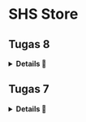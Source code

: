 # SHS Store

## Tugas 8

<details>
<summary><b>Details 📃</b></summary>

### Jelaskan perbedaan antara Navigator.push() dan Navigator.pushReplacement(), disertai dengan contoh mengenai penggunaan kedua metode tersebut yang tepat!
1. **Navigator.push()**
    - **Pengertian:** Metode `Navigator.push()` digunakan untuk menambahkan `Route` baru ke tumpukan navigator, yang memungkinkan pengguna untuk kembali ke `Route` sebelumnya melalui tombol back atau gestur kembali.
    - **Contoh:** Aplikasi yang memiliki daftar produk, ketika ingin melihat detail dari sebuah produk. Dapat akan menggunakan Navigator.push() untuk menavigasi ke halaman detail produk
    
2. **Navigator.pushReplacement()**
    - **Pengertian:** Metode `Navigator.pushReplacement()` digunakan untuk menggantikan `Route` saat ini dengan `Route` baru pada tumpukan navigator. Ini berguna ketika Anda tidak ingin pengguna kembali ke `Route` sebelumnya.
    - **Contoh:** Sebuah kasus penggunaan yang umum adalah dalam proses login atau logout. Setelah pengguna berhasil login, Anda mungkin tidak ingin mereka kembali ke halaman login lagi dengan menekan tombol back

### Jelaskan masing-masing layout widget pada Flutter dan konteks penggunaannya masing-masing!
1. **Container:** Digunakan untuk mendekorasi child widget-nya dengan warna, border, margin, dan padding. Juga dapat digunakan untuk transformasi geometrik.
2. **Column & Row:** Digunakan untuk layout dalam bentuk vertikal (Column) atau horizontal (Row). Baik Column maupun Row dapat memiliki beberapa child widgets.
3. **Stack:** Memungkinkan widget untuk ditumpuk di atas satu sama lain. Berguna untuk posisi widget di atas widget lainnya, seperti latar belakang dengan teks di atasnya.
4. **Wrap:** Mirip dengan Row atau Column tetapi bisa otomatis beralih ke baris atau kolom berikutnya jika tidak ada ruang.
5. **Padding:** Memberikan padding pada child widget-nya, yaitu memberikan spasi tambahan di sekitar widget.
6. **Align & Center:** Digunakan untuk menentukan posisi widget-nya dalam parent widget. Center akan menengahkan child di dalamnya.
7. **Expanded & Flexible:** Memberi child widget fleksibilitas dalam hal ukuran, dengan mengisi ruang yang tersedia atau menyesuaikan ukurannya sesuai dengan faktor flex.
8. **ListView:** Digunakan untuk membuat daftar scrollable yang dapat menampung banyak children.
9. **GridView:** Layout dalam bentuk grid yang scrollable, berguna untuk menampilkan banyak data dalam bentuk grid.
10. **ConstrainedBox & SizedBox:** Digunakan untuk membatasi ukuran widget child, bisa secara spesifik atau dengan batasan tertentu.
11. **AspectRatio:** Memaksa child widget-nya untuk memiliki aspek rasio tertentu.
12. **FractionallySizedBox:** Mengatur ukuran widget child-nya menjadi persentase tertentu dari ukuran parent widget-nya.
13. **Table:** Menata widgets dalam format tabel dengan baris dan kolom yang tetap.
14. **Flow:** Memberikan kontrol penataan yang lebih kompleks, bisa membuat layout yang tidak bisa dibuat dengan Row atau Column.
15. **RichText:** Memungkinkan kombinasi teks dengan gaya yang berbeda-beda di dalam satu paragraf.

### Sebutkan apa saja elemen input pada form yang kamu pakai pada tugas kali ini dan jelaskan mengapa kamu menggunakan elemen input tersebut!
1. **TextFormField untuk Nama Item:**
    Alasan Penggunaan: Input ini digunakan untuk mengumpulkan nama item yang akan ditambahkan. Ini merupakan informasi dasar yang diperlukan untuk setiap item dalam toko.
2. **TextFormField untuk Amount:**
    Alasan Penggunaan: Input ini dirancang untuk mengumpulkan jumlah atau kuantitas item. Menggunakan input teks yang dikonversi ke integer memungkinkan validasi input untuk memastikan bahwa pengguna memasukkan nilai numerik.
3. **TextFormField untuk Deskripsi:**
    Alasan Penggunaan: Input ini digunakan untuk mendapatkan deskripsi tambahan tentang item. Deskripsi ini dapat berisi informasi yang lebih detail yang tidak tertangkap hanya dengan nama item, seperti ukuran, warna, atau fitur spesifik lainnya.

### Bagaimana penerapan clean architecture pada aplikasi Flutter?
Penerapan clean architecture pada aplikasi Flutter bertujuan untuk memisahkan kode menjadi lapisan-lapisan yang tidak tergantung secara langsung satu sama lain, sehingga memudahkan dalam pengujian, pemeliharaan, dan skalabilitas aplikasi. Berikut ini adalah lapisan-lapisan umum dalam clean architecture yang bisa diaplikasikan pada Flutter:
1. **Presentation Layer:** Menyimpan semua kode yang berhubungan dengan UI
2. **Domain Layer:** Lapisan inti yang menentukan bisnis logika aplikasi
3. **Data Layer:** Mengimplementasikan `Repository Interfaces` yang didefinisikan di domain layer
4. **Infrastructure Layer (opsional):** Ekstensi dari data layer

### Jelaskan bagaimana cara kamu mengimplementasikan checklist di atas secara step-by-step! (bukan hanya sekadar mengikuti tutorial)\
1. Membuat minimal satu halaman baru pada aplikasi, yaitu halaman formulir tambah item baru dengan ketentuan sebagai berikut:
    - Buat file `shoplist_form.dart` pada direktori `lib`
    ```
    import 'package:flutter/material.dart';
    import 'package:stock_els/widgets/left_drawer.dart';

    class ShopFormPage extends StatefulWidget {
        const ShopFormPage({super.key});

        @override
        State<ShopFormPage> createState() => _ShopFormPageState();
    }

    class _ShopFormPageState extends State<ShopFormPage> {
        @override
        Widget build(BuildContext context) {
            return Placeholder();
        }
    }
    ```
2. Memakai minimal tiga elemen input, yaitu `name`, `amount`, `description`. Tambahkan elemen input sesuai dengan model pada aplikasi tugas Django yang telah kamu buat.
    - Edit class `_ShopFormPageState` di file `shoplist_form.dart`
    ```
    class _ShopFormPageState extends State<ShopFormPage> {
        final _formKey = GlobalKey<FormState>();
        String _name = "";
        int _price = 0;
        int _size = 0;
        int _amount = 0;
        String _description = "";
        @override
        Widget build(BuildContext context) {
            return Scaffold(
                appBar: AppBar(
                    title: const Center(
                    child: Text(
                        'Form Tambah Item',
                    ),
                    ),
                    backgroundColor: Colors.indigo,
                    foregroundColor: Colors.white,
                ),
                drawer: const LeftDrawer(),
                body: Form(
                    key: _formKey,
                    child: SingleChildScrollView(
                        child: Column(
                            crossAxisAlignment: CrossAxisAlignment.start,
                            children: [
                                Padding(
                                padding: const EdgeInsets.all(8.0),
                                child: TextFormField(
                                    decoration: InputDecoration(
                                        hintText: "Nama Item",
                                        labelText: "Nama Item",
                                        border: OutlineInputBorder(
                                            borderRadius: BorderRadius.circular(5.0),
                                        ),
                                    ),
                                    onChanged: (String? value) {
                                        setState(() {
                                            _name = value!;
                                        });
                                    },
                                    validator: (String? value) {
                                        if (value == null || value.isEmpty) {
                                            return "Nama tidak boleh kosong!";
                                        }
                                        return null;
                                    },
                                ),
                                ),
                                Padding(
                                    padding: const EdgeInsets.all(8.0),
                                    child: TextFormField(
                                        decoration: InputDecoration(
                                            hintText: "Harga",
                                            labelText: "Harga",
                                            border: OutlineInputBorder(
                                                borderRadius: BorderRadius.circular(5.0),
                                            ),
                                        ),
                                        onChanged: (String? value) {
                                            setState(() {
                                                _price = int.parse(value!);
                                            });
                                        },
                                        validator: (String? value) {
                                            if (value == null || value.isEmpty) {
                                                return "Harga tidak boleh kosong!";
                                            }
                                            if (int.tryParse(value) == null) {
                                                return "Harga harus berupa angka!";
                                            }
                                            return null;
                                        },
                                    ),
                                ),
                                Padding(
                                    padding: const EdgeInsets.all(8.0),
                                    child: TextFormField(
                                        decoration: InputDecoration(
                                            hintText: "Ukuran",
                                            labelText: "Ukuran",
                                            border: OutlineInputBorder(
                                                borderRadius: BorderRadius.circular(5.0),
                                            ),
                                        ),
                                        onChanged: (String? value) {
                                            setState(() {
                                                _size = int.parse(value!);
                                            });
                                        },
                                        validator: (String? value) {
                                            if (value == null || value.isEmpty) {
                                                return "Ukuran tidak boleh kosong!";
                                            }
                                            if (int.tryParse(value) == null) {
                                                return "Ukuran harus berupa angka!";
                                            }
                                            return null;
                                        },
                                    ),
                                ),
                                Padding(
                                    padding: const EdgeInsets.all(8.0),
                                    child: TextFormField(
                                        decoration: InputDecoration(
                                            hintText: "Jumlah",
                                            labelText: "Jumlah",
                                            border: OutlineInputBorder(
                                                borderRadius: BorderRadius.circular(5.0),
                                            ),
                                        ),
                                        onChanged: (String? value) {
                                            setState(() {
                                                _amount = int.parse(value!);
                                            });
                                        },
                                        validator: (String? value) {
                                            if (value == null || value.isEmpty) {
                                                return "Jumlah tidak boleh kosong!";
                                            }
                                            if (int.tryParse(value) == null) {
                                                return "Jumlah harus berupa angka!";
                                            }
                                            return null;
                                        },
                                    ),
                                ),
                                Padding(
                                    padding: const EdgeInsets.all(8.0),
                                    child: TextFormField(
                                        decoration: InputDecoration(
                                            hintText: "Deskripsi",
                                            labelText: "Deskripsi",
                                            border: OutlineInputBorder(
                                                borderRadius: BorderRadius.circular(5.0),
                                            ),
                                        ),
                                        onChanged: (String? value) {
                                            setState(() {
                                                _description = value!;
                                            });
                                        },
                                    ),
                                ),
                            ]
                        )
                    ),
                ),
            );
        }
    }
    ```
3. Memiliki sebuah tombol `Save`
    - Edit bagian `return Scaffold(...)` pada file `shoplist_form.dart`
    ```
    Align(
        alignment: Alignment.bottomCenter,
        child: Padding(
            padding: const EdgeInsets.all(8.0),
            child: ElevatedButton(
                style: ButtonStyle(
                    backgroundColor:
                        MaterialStateProperty.all(Colors.green[900]),
                ),
                onPressed: () {
                    if (_formKey.currentState!.validate()) {
                    showDialog(
                        context: context,
                        builder: (context) {
                        return AlertDialog(
                            title: const Text('Item berhasil tersimpan!'),
                            content: SingleChildScrollView(
                            child: Column(
                                crossAxisAlignment:
                                    CrossAxisAlignment.start,
                                children: [
                                Text('Nama: $_name'),
                                Text('Harga: $_price'),
                                Text('Ukuran: $_size'),
                                Text('Jumlah: $_amount'),
                                Text('Deskripsi: $_description'),
                                // TODO: Munculkan value-value lainnya
                                ],
                            ),
                            ),
                            actions: [
                            TextButton(
                                child: const Text('OK'),
                                onPressed: () {
                                Navigator.pop(context);
                                },
                            ),
                            ],
                        );
                        },
                    );
                    _formKey.currentState!.reset();
                    }
                },
                child: const Text(
                    "Save",
                    style: TextStyle(color: Colors.white),
                ),
            ),
        ),
    ),
    ```
4. Setiap elemen input di formulir juga harus divalidasi dengan ketentuan sebagai berikut:
    - Setiap elemen input tidak boleh kosong.
        ```
        validator: (String? value) {
            if (value == null || value.isEmpty) {
                return "Nama tidak boleh kosong!";
            }
            return null;
        },
        ```
    - Setiap elemen input harus berisi data dengan tipe data atribut modelnya.
        ```
        validator: (String? value) {
            if (value == null || value.isEmpty) {
                return "Amount tidak boleh kosong!";
            }
            if (int.tryParse(value) == null) {
                return "Amount harus berupa angka!";
            }
            return null;
        },
        ```
5. Mengarahkan pengguna ke halaman form tambah item baru ketika menekan tombol Tambah Item pada halaman utama.
    - Tambah drawer di `main.dart`
    ```
    import 'package:stock_els/widgets/left_drawer.dart';
    ...
    drawer: const LeftDrawer(),
    ...
    ```
    - Tambahkan navigator di `shop_card.dart`
    ```
    if (item.name == "Tambah Item") {
        Navigator.push(
            context,
            MaterialPageRoute(builder: (context) => ShopFormPage()),
        );
    }
    ```
6. Memunculkan data sesuai isi dari formulir yang diisi dalam sebuah pop-up setelah menekan tombol Save pada halaman formulir tambah item baru.
    - Edit class `_ShopFormPageState` di `shoplist_form.dart`
    ```
    onPressed: () {
        if (_formKey.currentState!.validate()) {
        showDialog(
            context: context,
            builder: (context) {
                return AlertDialog(
                    title: const Text('Item berhasil tersimpan'),
                    content: SingleChildScrollView(
                        child: Column(
                            crossAxisAlignment:
                                CrossAxisAlignment.start,
                            children: [
                            Text('Nama: $_name'),
                            Text('Amount: $_amount'),
                            Text('Deskripsi: $_description'),
                            ],
                        ),
                    ),
                    actions: [
                        TextButton(
                            child: const Text('OK'),
                            onPressed: () {
                            Navigator.pop(context);
                            },
                        ),
                    ],
                );
            },
        )}
    }
    ```
7. Membuat sebuah drawer pada aplikasi dengan ketentuan sebagai berikut:
    - Drawer minimal memiliki dua buah opsi, yaitu `Halaman Utama` dan `Tambah Item`.
        Edit class `LeftDrawer` di `left_drawer.dart`
        ```
        ListTile(
            leading: const Icon(Icons.home_outlined),
            title: const Text('Halaman Utama'),
            onTap: (),
        ),
        ListTile(
            leading: const Icon(Icons.add_shopping_cart),
            title: const Text('Tambah Item'),
            onTap: (),
        ),
        ```
    - Ketika memiih opsi `Halaman Utama`, maka aplikasi akan mengarahkan pengguna ke halaman utama.
        Edit class `LeftDrawer` di `left_drawer.dart`
        ```
        onTap: () {
            Navigator.pushReplacement(
                context,
                MaterialPageRoute(
                    builder: (context) => MyHomePage(),
                ));
        },
        ```
    - Ketika memiih opsi (`Tambah Item`), maka aplikasi akan mengarahkan pengguna ke halaman form tambah item baru.
        Edit class `LeftDrawer` di `left_drawer.dart`
        ```
        onTap: () {
            Navigator.pushReplacement(
                context,
                MaterialPageRoute(
                    builder: (context) => ShopFormPage(),
                ));
        },
        ```

</details>

## Tugas 7

<details>
<summary><b>Details 📃</b></summary>

### Apa perbedaan utama antara stateless dan stateful widget dalam konteks pengembangan aplikasi Flutter?
1. **StatelessWidget**
    - Tidak Berubah: Sebuah StatelessWidget tidak dapat mengubah statenya selama masa hidupnya. Ini berarti bahwa setelah widget dibuat, nilai-nilai dan konfigurasinya tetap sama.
    - Sederhana dan Cepat: Karena tidak ada manajemen state, pembuatan ulang widget (rebuilding) berlangsung dengan sangat cepat.
    - Contoh Penggunaan: Cocok untuk bagian UI yang sederhana dan tidak berubah, seperti ikon, teks, dan gambar yang statis.
2. **StatefulWidget**
    - Dinamis: Sebuah StatefulWidget mampu mengubah statenya sepanjang masa hidupnya. Ini berarti bahwa widget dapat memperbarui UI berdasarkan interaksi pengguna atau data eksternal.
    - Lebih Kompleks: Dibandingkan dengan StatelessWidget, StatefulWidget memerlukan manajemen state yang lebih kompleks. Ini mempengaruhi performa terutama jika banyak pembaruan state terjadi.
    - Pemeliharaan State: StatefulWidgets memiliki objek state terpisah yang menyimpan state. Objek state ini bertahan meski terjadi hot reload dan pembuatan ulang widget.
    - Contoh Penggunaan: Cocok untuk bagian UI yang memerlukan interaksi pengguna atau pembaruan data, seperti formulir, animasi, atau timer.

### Sebutkan seluruh widget yang kamu gunakan untuk menyelesaikan tugas ini dan jelaskan fungsinya masing-masing.
1. **MyHomePage:** Kelas ini merepresentasikan halaman utama aplikasi Anda. Ia mengextends StatelessWidget, yang berarti ia tidak mempertahankan state apapun antar pemanggilan build.
2. **Scaffold:** Widget yang menyediakan struktur dasar tampilan visual untuk aplikasi, termasuk AppBar, body, dan floatingActionButton.
3. **AppBar:** Sebuah Material Design app bar. Biasanya digunakan untuk menampilkan judul aplikasi, branding, atau navigasi.
4. **Text:** Widget yang menampilkan serangkaian karakter dengan gaya yang dapat disesuaikan.
5. **SingleChildScrollView:** Sebuah box yang dapat scroll, yang cocok untuk box tunggal yang akan memiliki beberapa anak tetapi tidak semua anak terlihat sekaligus.
6. **Padding:** Widget yang memberikan padding pada widget anaknya.
7. **Column:** Sebuah box yang menampilkan anak-anaknya dalam urutan vertikal.
8. **GridView:** Sebuah scrollable grid yang menampilkan widget sebagai tiles.
9. **ShopCard:** Kelas widget buatan sendiri yang menerima objek ShopItem dan menampilkan informasinya dalam bentuk card.
10. **Material:** Sebuah widget yang memberikan tampilan berdasarkan Material Design.
11. **InkWell:** Sebuah rectangle area yang dapat diklik dan memberikan efek visual saat ditekan.
12. **Container:** Sebuah box yang mengandung widget lain dan dapat diatur untuk memberikan padding, margin, ukuran, dan lain-lain.
13. **Icon:** Widget yang menampilkan sebuah ikon Material Design.
14. **Center:** Sebuah widget yang menengahkan widget anaknya.

### Jelaskan bagaimana cara kamu mengimplementasikan checklist di atas secara step-by-step (bukan hanya sekadar mengikuti tutorial)
1. **Membuat sebuah program Flutter baru dengan tema inventory seperti tugas-tugas sebelumnya.**
    - Jalankan *command* `flutter create shs_store` untuk *generate* proyek Flutter
    - Masuk ke dalam direktori proyek tersebut dengan *command* `cd shs_store`
2. **Membuat tiga tombol sederhana dengan ikon dan teks**
    - Pada `main.dart`hapus `MyHomePage(title: 'Flutter Demo Home Page')` menjadi `MyHomePage()`
    - Pada `menu.dart`:
    - Tambahkan teks dan card dengan menambahkan barang-barang yang dijual. Define tipe pada list seperti berikut:
        ```
        class ShopItem {
            final String name;
            final IconData icon;

            ShopItem(this.name, this.icon);
        }
        ```
    - Ubah sifat widget halaman dari stateful menjadi stateless. Lakukan perubahan pada bagian `({super.key, required this.title})` menjadi `({Key? key}) : super(key: key);`. Selain itu, tambahkan barang-barang yang dijual (nama, harga, dan icon barang tersebut) dengan code berikut:
        ```
        final List<ShopItem> items = [
            ShopItem("Lihat Item", Icons.checklist),
            ShopItem("Tambah Item", Icons.add_shopping_cart),
            ShopItem("Logout", Icons.logout),
        ];
        ```
    - Lalu ubah method @override `Widget build(BuildContext context)` hingga menjadi seperti ini:
        ```
        @override
        Widget build(BuildContext context) {
            return Scaffold(
                appBar: AppBar(
                    title: const Text(
                    'SHS store',
                    style: TextStyle(color: Colors.white),
                    ),
                    backgroundColor: Colors.indigo,
                    elevation: 5,
                    shadowColor: Colors.black,
                ),
                body: SingleChildScrollView(
                    // Widget wrapper yang dapat discroll
                    child: Padding(
                        padding: const EdgeInsets.all(10.0),
                        child: Column(
                            children: <Widget>[
                                const Padding(
                                    padding: EdgeInsets.only(top: 10.0, bottom: 10.0),
                                    child: Text(
                                        'SHS Store',
                                        textAlign: TextAlign.center,
                                        style: TextStyle(
                                            fontSize: 30,
                                            fontWeight: FontWeight.bold,
                                        ),
                                    ),
                                ),
                                // Grid layout
                                GridView.count(
                                    // Container pada card kita.
                                    primary: true,
                                    padding: const EdgeInsets.all(20),
                                    crossAxisSpacing: 10,
                                    mainAxisSpacing: 10,
                                    crossAxisCount: 3,
                                    shrinkWrap: true,
                                    children: items.map((ShopItem item) {
                                        // Iterasi untuk setiap item
                                        return ShopCard(item);
                                    }).toList(),
                                ),
                            ],
                        ),
                    ),
                ),
            );
        }
        ```
    - Tampilkan card dengan membuat widget stateless baru:
        ```
        class ShopCard extends StatelessWidget {
            final ShopItem item;

            const ShopCard(this.item, {super.key}); // Constructor

            @override
            Widget build(BuildContext context) {
                return Material(
                color: Colors.indigo,
                child: InkWell(
                    child: Container(
                    // Container untuk menyimpan Icon dan Text
                    padding: const EdgeInsets.all(8),
                    child: Center(
                        child: Column(
                        mainAxisAlignment: MainAxisAlignment.center,
                        children: [
                            Icon(
                            item.icon,
                            color: Colors.white,
                            size: 30.0,
                            ),
                            const Padding(padding: EdgeInsets.all(3)),
                            Text(
                            item.name,
                            textAlign: TextAlign.center,
                            style: const TextStyle(color: Colors.white),
                            ),
                        ],
                        ),
                    ),
                    ),
                ),
                );
            }
            }
        ```
2. **Memunculkan Snackbar**
    - Di `menu.dart` pada `class ShopCard extends StatelessWidget` tambahkan pada method override hingga menjadi seperti di bawah ini:
    ```
    @override
    Widget build(BuildContext context){
        return Material(
            ....
            child: InkWell(
                onTap: () {
                // Memunculkan SnackBar ketika diklik
                ScaffoldMessenger.of(context)
                    ..hideCurrentSnackBar()
                    ..showSnackBar(SnackBar(
                        content: Text("Kamu telah menekan tombol ${item.name}!")));
                },
                ....
            )
        )
    }
               
    ```
4. Bonus
    - Buat parameter baru
    ```
    final List<ShopItem> items = [
        ShopItem("Lihat Item", Icons.checklist, Colors.lightGreen),
        ShopItem("Tambah Item", Icons.add_shopping_cart, Colors.lightBlue),
        ShopItem("Logout", Icons.logout, Colors.redAccent),
    ];
    ```
    ```
    class ShopItem {
        final String name;
        final IconData icon;
        final Color color; // Menambahkan field baru untuk warna

        ShopItem(this.name, this.icon, this.color);
    }
    ```
    - Tambahkan warna yang diinginkan pada class `ShopCard`
    ```
    class ShopCard extends StatelessWidget {
        final ShopItem item;

        const ShopCard(this.item, {super.key}); // Constructor

        @override
        Widget build(BuildContext context) {
            return Material(
            color: item.color, // Menggunakan warna dari item
            // (Sisa kode yang sama seperti sebelumnya)
            );
        }
    }
    ```
</details>